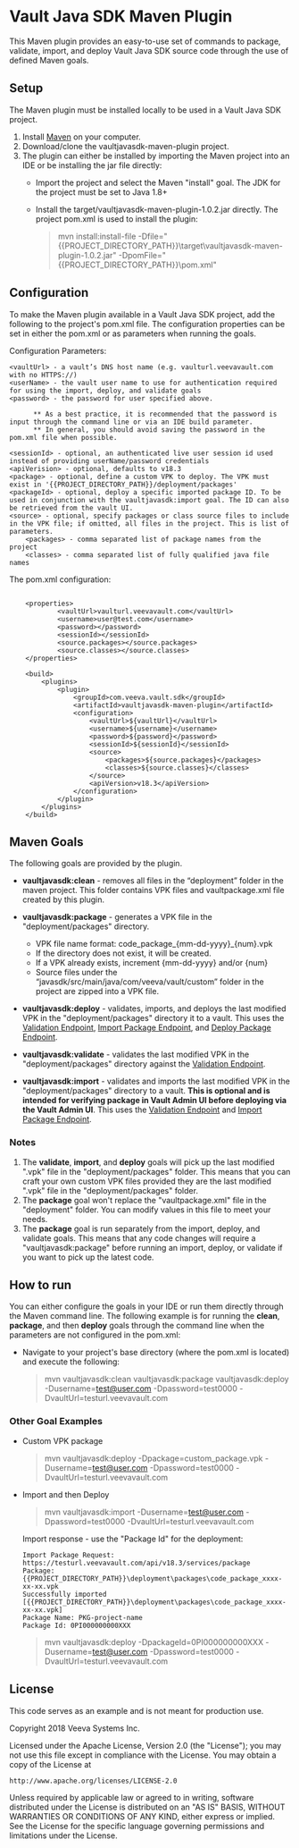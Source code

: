 # Vault Java SDK Maven Plugin

This Maven plugin provides an easy-to-use set of commands to package, validate, import, and deploy Vault Java SDK source code through the use of defined Maven goals.

## Setup

The Maven plugin must be installed locally to be used in a Vault Java SDK project. 

1. Install [Maven](https://maven.apache.org/download.cgi) on your computer. 
1. Download/clone the vaultjavasdk-maven-plugin project.
1. The plugin can either be installed by importing the Maven project into an IDE or be installing the jar file directly:
    * Import the project and select the Maven "install" goal. The JDK for the project must be set to Java 1.8+
    * Install the target/vaultjavasdk-maven-plugin-1.0.2.jar directly. The project pom.xml is used to install the plugin:
       
        > mvn install:install-file -Dfile="{{PROJECT_DIRECTORY_PATH}}\target\vaultjavasdk-maven-plugin-1.0.2.jar" -DpomFile="{{PROJECT_DIRECTORY_PATH}}\pom.xml"

## Configuration

To make the Maven plugin available in a Vault Java SDK project, add the following to the project's pom.xml file. The configuration properties can be set in either the pom.xml or as parameters when running the goals.

Configuration Parameters:    

```
<vaultUrl> - a vault’s DNS host name (e.g. vaulturl.veevavault.com with no HTTPS://)
<userName> - the vault user name to use for authentication required for using the import, deploy, and validate goals
<password> - the password for user specified above. 

      ** As a best practice, it is recommended that the password is input through the command line or via an IDE build parameter. 
      ** In general, you should avoid saving the password in the pom.xml file when possible. 
	     
<sessionId> - optional, an authenticated live user session id used instead of providing userName/password credentials
<apiVerision> - optional, defaults to v18.3
<package> - optional, define a custom VPK to deploy. The VPK must exist in '{{PROJECT_DIRECTORY_PATH}}/deployment/packages'
<packageId> - optional, deploy a specific imported package ID. To be used in conjunction with the vaultjavasdk:import goal. The ID can also be retrieved from the vault UI.
<source> - optional, specify packages or class source files to include in the VPK file; if omitted, all files in the project. This is list of parameters.
	<packages> - comma separated list of package names from the project
	<classes> - comma separated list of fully qualified java file names
```

The pom.xml configuration:


```

    <properties>
     		<vaultUrl>vaulturl.veevavault.com</vaultUrl>
    		<username>user@test.com</username>
    		<password></password>
    		<sessionId></sessionId>
    		<source.packages></source.packages>
    		<source.classes></source.classes>
    </properties>
    
    <build>    
        <plugins>
        	<plugin>
        		<groupId>com.veeva.vault.sdk</groupId>
	        	<artifactId>vaultjavasdk-maven-plugin</artifactId>
	        	<configuration>
	        		<vaultUrl>${vaultUrl}</vaultUrl>
	        		<username>${username}</username>
	        		<password>${password}</password>
	        		<sessionId>${sessionId}</sessionId>
	        		<source>
	        			<packages>${source.packages}</packages>
	        			<classes>${source.classes}</classes>
	        		</source>
	        		<apiVersion>v18.3</apiVersion>
	        	</configuration>
        	</plugin>
        </plugins>
    </build>    
```

## Maven Goals 

The following goals are provided by the plugin.

* **vaultjavasdk:clean** - removes all files in the “deployment” folder in the maven project. This folder contains VPK files and vaultpackage.xml file created by this plugin. 

* **vaultjavasdk:package** - generates a VPK file in the "deployment/packages" directory. 
    * VPK file name format: code_package_{mm-dd-yyyy}_{num}.vpk
    * If the directory does not exist, it will be created.
    * If a VPK already exists, increment {mm-dd-yyyy} and/or {num} 
    * Source files under the “javasdk/src/main/java/com/veeva/vault/custom” folder in the project are zipped into a VPK file.

* **vaultjavasdk:deploy** - validates, imports, and deploys the last modified VPK in the "deployment/packages" directory it to a vault. This uses the [Validation Endpoint](https://developer.veevavault.com/api/18.3/#Validate_Code), [Import Package Endpoint](https://developer.veevavault.com/api/18.3/#Import_Package_Config), and [Deploy Package Endpoint](https://developer.veevavault.com/api/18.3/#Deploy_Package_Config).

* **vaultjavasdk:validate** - validates the last modified VPK in the "deployment/packages" directory against the [Validation Endpoint](https://developer.veevavault.com/api/18.3/#Validate_Code).

* **vaultjavasdk:import** - validates and imports the last modified VPK in the "deployment/packages" directory to a vault. **This is optional and is intended for verifying package in Vault Admin UI before deploying via the Vault Admin UI**. This uses the [Validation Endpoint](https://developer.veevavault.com/api/18.3/#Validate_Code) and [Import Package Endpoint](https://developer.veevavault.com/api/18.3/#Import_Package_Config).


### Notes

1. The **validate**, **import**, and **deploy** goals will pick up the last modified ".vpk" file in the "deployment/packages" folder. This means that you can craft your own custom VPK files provided they are the last modified ".vpk" file in the "deployment/packages" folder.
2. The **package** goal won't replace the "vaultpackage.xml" file in the "deployment" folder. You can modify values in this file to meet your needs.
3. The **package** goal is run separately from the import, deploy, and validate goals. This means that any code changes will require a "vaultjavasdk:package" before running an import, deploy, or validate if you want to pick up the latest code.


## How to run

You can either configure the goals in your IDE or run them directly through the Maven command line. The following example is for running the **clean**, **package**, and then **deploy** goals through the command line when the parameters are not configured in the pom.xml:
* Navigate to your project's base directory (where the pom.xml is located) and execute the following:
   
    > mvn vaultjavasdk:clean vaultjavasdk:package vaultjavasdk:deploy -Dusername=test@user.com -Dpassword=test0000 -DvaultUrl=testurl.veevavault.com
    
### Other Goal Examples

* Custom VPK package

    > mvn vaultjavasdk:deploy -Dpackage=custom_package.vpk -Dusername=test@user.com -Dpassword=test0000 -DvaultUrl=testurl.veevavault.com  
    
* Import and then Deploy

    > mvn vaultjavasdk:import -Dusername=test@user.com -Dpassword=test0000 -DvaultUrl=testurl.veevavault.com  
    
    Import response - use the "Package Id" for the deployment:
        
    ```    
    Import Package Request: https://testurl.veevavault.com/api/v18.3/services/package   
    Package: {{PROJECT_DIRECTORY_PATH}}\deployment\packages\code_package_xxxx-xx-xx.vpk
    Successfully imported [{{PROJECT_DIRECTORY_PATH}}\deployment\packages\code_package_xxxx-xx-xx.vpk]
    Package Name: PKG-project-name
    Package Id: 0PI000000000XXX
    ```

    > mvn vaultjavasdk:deploy -DpackageId=0PI000000000XXX -Dusername=test@user.com -Dpassword=test0000 -DvaultUrl=testurl.veevavault.com 
    
    
## License

This code serves as an example and is not meant for production use.

Copyright 2018 Veeva Systems Inc.
 
Licensed under the Apache License, Version 2.0 (the "License");
you may not use this file except in compliance with the License.
You may obtain a copy of the License at
 
    http://www.apache.org/licenses/LICENSE-2.0

Unless required by applicable law or agreed to in writing, software
distributed under the License is distributed on an "AS IS" BASIS,
WITHOUT WARRANTIES OR CONDITIONS OF ANY KIND, either express or implied.
See the License for the specific language governing permissions and
limitations under the License.
